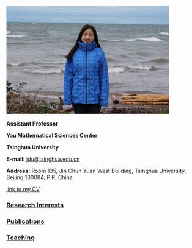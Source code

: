![Image](jdu.JPG)

**Assistant Professor**

**Yau Mathematical Sciences Center**

**Tsinghua University**

**E-mail:** jdu@tsinghua.edu.cn

**Address:** Room 135, Jin Chun Yuan West Building, Tsinghua University, Beijing 100084, P.R. China 



[link to my CV](CV.pdf)    

### [Research Interests](research.md)

### [Publications](publications.md)

### [Teaching](teaching.md)


